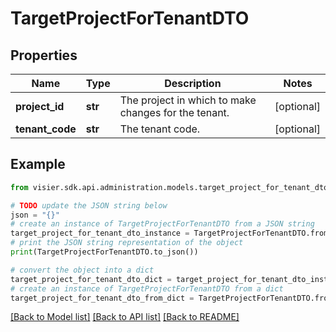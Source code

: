 # TargetProjectForTenantDTO


## Properties

Name | Type | Description | Notes
------------ | ------------- | ------------- | -------------
**project_id** | **str** | The project in which to make changes for the tenant. | [optional] 
**tenant_code** | **str** | The tenant code. | [optional] 

## Example

```python
from visier.sdk.api.administration.models.target_project_for_tenant_dto import TargetProjectForTenantDTO

# TODO update the JSON string below
json = "{}"
# create an instance of TargetProjectForTenantDTO from a JSON string
target_project_for_tenant_dto_instance = TargetProjectForTenantDTO.from_json(json)
# print the JSON string representation of the object
print(TargetProjectForTenantDTO.to_json())

# convert the object into a dict
target_project_for_tenant_dto_dict = target_project_for_tenant_dto_instance.to_dict()
# create an instance of TargetProjectForTenantDTO from a dict
target_project_for_tenant_dto_from_dict = TargetProjectForTenantDTO.from_dict(target_project_for_tenant_dto_dict)
```
[[Back to Model list]](../README.md#documentation-for-models) [[Back to API list]](../README.md#documentation-for-api-endpoints) [[Back to README]](../README.md)


